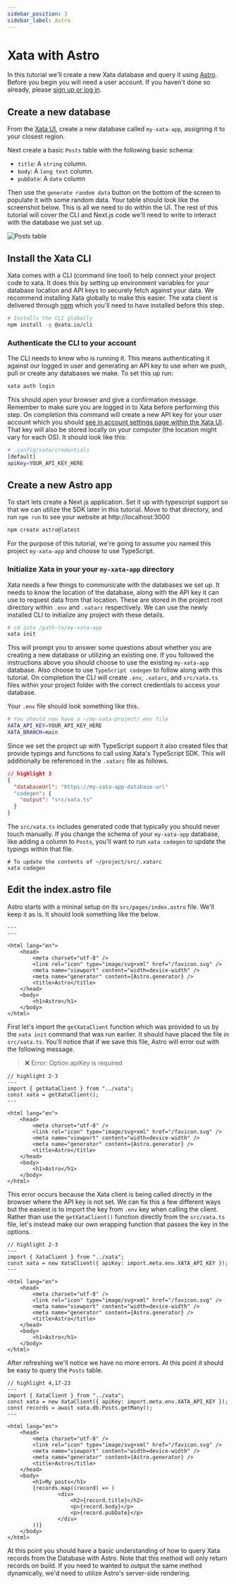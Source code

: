 ```yaml
---
sidebar_position: 3
sidebar_label: Astro
---
```


# Xata with Astro

In this tutorial we'll create a new Xata database and query it using [Astro][2]. Before you begin you will need a user account. If you haven't done so already, please [sign up or log in][0].

## Create a new database

From the [Xata UI][0], create a new database called `my-xata-app`, assigning it to your closest region.

Next create a basic `Posts` table with the following basic schema:

- `title`: A `string` column.
- `body`: A `long text` column.
- `pubDate`: A `date` column

Then use the `generate random data` button on the bottom of the screen to populate it with some random data. Your table should look like the screenshot below. This is all we need to do within the UI. The rest of this tutorial will cover the CLI and Next.js code we'll need to write to interact with the database we just set up.

![Posts table](/docs/images/docs/getting-started/posts.png)

## Install the Xata CLI

Xata comes with a CLI (command line tool) to help connect your project code to xata. It does this by setting up environment variables for your database location and API keys to securely fetch against your data. We recommend installing Xata globally to make this easier. The xata client is delivered through [npm](https://nodejs.dev/en/download/) which you'll need to have installed before this step.

```bash
# Installs the CLI globally
npm install -g @xata.io/cli
```

### Authenticate the CLI to your account

The CLI needs to know who is running it. This means authenticating it against our logged in user and generating an API key to use when we push, pull or create any databases we make. To set this up run:

```bash
xata auth login
```

This should open your browser and give a confirmation message. Remember to make sure you are logged in to Xata before performing this step. On completion this command will create a new API key for your user account which you should [see in account settings page within the Xata UI][1]. That key will also be stored locally on your computer (the location might vary for each OS). It should look like this:

```sh
# .config/xata/credentials
[default]
apiKey=YOUR_API_KEY_HERE
```

## Create a new Astro app

To start lets create a Next.js application. Set it up with typescript support so that we can utilize the SDK later in this tutorial. Move to that directory, and run `npm run` to see your website at http://localhost:3000

```bash
npm create astro@latest
```

For the purpose of this tutorial, we're going to assume you named this project `my-xata-app` and choose to use TypeScript.

### Initialize Xata in your your `my-xata-app` directory

Xata needs a few things to communicate with the databases we set up. It needs to know the location of the database, along with the API key it can use to request data from that location. These are stored in the project root directory within `.env` and `.xatarc` respectively. We can use the newly installed CLI to initialize any project with these details.

```bash
# cd into /path-to/my-xata-app
xata init
```

This will prompt you to answer some questions about whether you are creating a new database or utilizing an existing one. If you followed the instructions above you should choose to use the existing `my-xata-app` database. Also choose to use `TypeScript codegen` to follow along with this tutorial. On completion the CLI will create `.env`, `.xatarc`, and `src/xata.ts` files within your project folder with the correct credentials to access your database.

Your `.env` file should look something like this.

```bash
# You should now have a ~/my-xata-project/.env file
XATA_API_KEY=YOUR_API_KEY_HERE
XATA_BRANCH=main
```

Since we set the project up with TypeScript support it also created files that provide typings and functions to call using Xata's TypeScript SDK. This will additionally be referenced in the `.xatarc` file as follows.

```json
// highlight 3
{
  "databaseUrl": "https://my-xata-app-database-url"
  "codegen": {
    "output": "src/xata.ts"
  }
}
```

The `src/xata.ts` includes generated code that typically you should never touch manually. If you change the schema of your `my-xata-app` database, like adding a column to `Posts`, you'll want to run `xata codegen` to update the typings within that file.

```
# To update the contents of ~/project/src/.xatarc
xata codegen
```

## Edit the index.astro file

Astro starts with a mininal setup on its `src/pages/index.astro` file. We'll keep it as is. It should look something like the below.

```tsx
---
---

<html lang="en">
	<head>
		<meta charset="utf-8" />
		<link rel="icon" type="image/svg+xml" href="/favicon.svg" />
		<meta name="viewport" content="width=device-width" />
		<meta name="generator" content={Astro.generator} />
		<title>Astro</title>
	</head>
	<body>
		<h1>Astro</h1>
	</body>
</html>
```

First let's import the `getXataClient` function which was provided to us by the `xata init` command that was run earlier. It should have placed the file in `src/xata.ts`. You'll notice that if we save this file, Astro will error out with the following message.

> ❌ Error: Option apiKey is required

```tsx
// highlight 2-3
---
import { getXataClient } from "../xata";
const xata = getXataClient();
---

<html lang="en">
	<head>
		<meta charset="utf-8" />
		<link rel="icon" type="image/svg+xml" href="/favicon.svg" />
		<meta name="viewport" content="width=device-width" />
		<meta name="generator" content={Astro.generator} />
		<title>Astro</title>
	</head>
	<body>
		<h1>Astro</h1>
	</body>
</html>
```

This error occurs because the Xata client is being called directly in the browser where the API key is not set. We can fix this a few different ways but the easiest is to import the key from `.env` key when calling the client. Rather than use the `getXataClient()` function directly from the `src/xata.ts` file, let's instead make our own wrapping function that passes the key in the options.

```tsx
// highlight 2-3
---
import { XataClient } from "../xata";
const xata = new XataClient({ apiKey: import.meta.env.XATA_API_KEY });
---

<html lang="en">
	<head>
		<meta charset="utf-8" />
		<link rel="icon" type="image/svg+xml" href="/favicon.svg" />
		<meta name="viewport" content="width=device-width" />
		<meta name="generator" content={Astro.generator} />
		<title>Astro</title>
	</head>
	<body>
		<h1>Astro</h1>
	</body>
</html>
```

After refreshing we'll notice we have no more errors. At this point it should be easy to query the `Posts` table.

```tsx
// highlight 4,17-23
---
import { XataClient } from "../xata";
const xata = new XataClient({ apiKey: import.meta.env.XATA_API_KEY });
const records = await xata.db.Posts.getMany();
---

<html lang="en">
	<head>
		<meta charset="utf-8" />
		<link rel="icon" type="image/svg+xml" href="/favicon.svg" />
		<meta name="viewport" content="width=device-width" />
		<meta name="generator" content={Astro.generator} />
		<title>Astro</title>
	</head>
	<body>
		<h1>My posts</h1>
		{records.map((record) => (
				<div>
					<h2>{record.title}</h2>
					<p>{record.body}</p>
					<p>{record.pubDate}</p>
				</div>
		))}
	</body>
</html>
```

At this point you should have a basic understanding of how to query Xata records from the Database with Astro. Note that this method will only return records on build. If you need to wanted to output the same method dynamically, we'd need to utilize Astro's server-side rendering.

[0]: https://app.xata.io
[1]: https://app.xata.io/settings
[2]: https://astro.build
